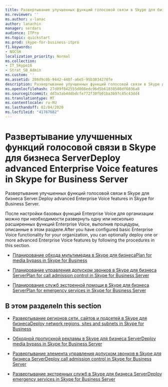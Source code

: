 ```yaml
---
title: Развертывание улучшенных функций голосовой связи в Skype для бизнеса Server
ms.reviewer: ''
ms.author: v-lanac
author: lanachin
manager: serdars
audience: ITPro
ms.topic: quickstart
ms.prod: skype-for-business-itpro
f1.keywords:
- NOCSH
localization_priority: Normal
ms.collection:
- IT_Skype16
- Strat_SB_Admin
ms.custom: ''
ms.assetid: 286d9c0b-9442-448f-a6e5-95b3034278fe
description: Развертывание улучшенных функций голосовой связи в Skype для бизнеса Server.
ms.openlocfilehash: 27d09f842555d008edc96d5b61838508df6836a8
ms.sourcegitcommit: dd3a3ab4ddbdcfe772f30fb01ba3b97c45c43dd4
ms.translationtype: MT
ms.contentlocale: ru-RU
ms.lasthandoff: 02/04/2020
ms.locfileid: "41767682"
---
```

# <a name="deploy-advanced-enterprise-voice-features-in-skype-for-business-server"></a><span data-ttu-id="64027-103">Развертывание улучшенных функций голосовой связи в Skype для бизнеса Server</span><span class="sxs-lookup"><span data-stu-id="64027-103">Deploy advanced Enterprise Voice features in Skype for Business Server</span></span>
 
<span data-ttu-id="64027-104">Развертывание улучшенных функций голосовой связи в Skype для бизнеса Server.</span><span class="sxs-lookup"><span data-stu-id="64027-104">Deploy advanced Enterprise Voice features in Skype for Business Server.</span></span>
  
<span data-ttu-id="64027-105">После настройки базовых функций Enterprise Voice для организации можно при необходимости развернуть одну или несколько расширенных функций Enterprise Voice, выполнив процедуры, описанные в этом разделе.</span><span class="sxs-lookup"><span data-stu-id="64027-105">After you have configured basic Enterprise Voice functionality for your organization, you can optionally deploy one or more advanced Enterprise Voice features by following the procedures in this section.</span></span> 
  
- [<span data-ttu-id="64027-106">Планирование обхода мультимедиа в Skype для бизнеса</span><span class="sxs-lookup"><span data-stu-id="64027-106">Plan for media bypass in Skype for Business</span></span>](../../plan-your-deployment/enterprise-voice-solution/media-bypass.md)
    
- [<span data-ttu-id="64027-107">Планирование управления допуском звонков в Skype для бизнеса Server</span><span class="sxs-lookup"><span data-stu-id="64027-107">Plan for call admission control in Skype for Business Server</span></span>](../../plan-your-deployment/enterprise-voice-solution/call-admission-control.md)
    
- [<span data-ttu-id="64027-108">Планирование служб экстренной помощи в Skype для бизнеса Server</span><span class="sxs-lookup"><span data-stu-id="64027-108">Plan for emergency services in Skype for Business Server</span></span>](../../plan-your-deployment/enterprise-voice-solution/emergency-services.md)
    
## <a name="in-this-section"></a><span data-ttu-id="64027-109">В этом разделе</span><span class="sxs-lookup"><span data-stu-id="64027-109">In this section</span></span>

- [<span data-ttu-id="64027-110">Развертывание регионов сети, сайтов и подсетей в Skype для бизнеса</span><span class="sxs-lookup"><span data-stu-id="64027-110">Deploy network regions, sites and subnets in Skype for Business</span></span>](deploy-network.md)
    
- [<span data-ttu-id="64027-111">Обходной пропускной рекламы в Skype для бизнеса Server</span><span class="sxs-lookup"><span data-stu-id="64027-111">Deploy media bypass in Skype for Business Server</span></span>](deploy-media-bypass.md)
    
- [<span data-ttu-id="64027-112">Развертывание элемента управления допуском звонков в Skype для бизнеса Server</span><span class="sxs-lookup"><span data-stu-id="64027-112">Deploy call admission control in Skype for Business Server</span></span>](deploy-call-admission-control.md)
    
- [<span data-ttu-id="64027-113">Развертывание экстренных служб в Skype для бизнеса Server</span><span class="sxs-lookup"><span data-stu-id="64027-113">Deploy emergency services in Skype for Business Server</span></span>](deploy-emergency-services.md)
    

